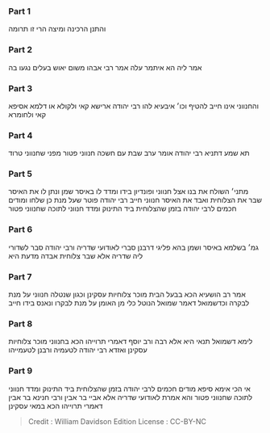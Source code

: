 
### Part 1
והתנן הרכינה ומיצה הרי זו תרומה

### Part 2
אמר ליה הא איתמר עלה אמר רבי אבהו משום יאוש בעלים נגעו בה

### Part 3
והחנווני אינו חייב להטיף וכו׳ איבעיא להו רבי יהודה ארישא קאי ולקולא או דלמא אסיפא קאי ולחומרא

### Part 4
תא שמע דתניא רבי יהודה אומר ערב שבת עם חשכה חנווני פטור מפני שחנווני טרוד

### Part 5
מתני׳ השולח את בנו אצל חנווני ופונדיון בידו ומדד לו באיסר שמן ונתן לו את האיסר שבר את הצלוחית ואבד את האיסר חנווני חייב רבי יהודה פוטר שעל מנת כן שלחו ומודים חכמים לרבי יהודה בזמן שהצלוחית ביד התינוק ומדד חנווני לתוכה שחנווני פטור

### Part 6
גמ׳ בשלמא באיסר ושמן בהא פליגי דרבנן סברי לאודועי שדריה ורבי יהודה סבר לשדורי ליה שדריה אלא שבר צלוחית אבדה מדעת היא

### Part 7
אמר רב הושעיא הכא בבעל הבית מוכר צלוחיות עסקינן וכגון שנטלה חנווני על מנת לבקרה וכדשמואל דאמר שמואל הנוטל כלי מן האומן על מנת לבקרו ונאנס בידו חייב

### Part 8
לימא דשמואל תנאי היא אלא רבה ורב יוסף דאמרי תרוייהו הכא בחנווני מוכר צלוחיות עסקינן ואזדא רבי יהודה לטעמיה ורבנן לטעמייהו

### Part 9
אי הכי אימא סיפא מודים חכמים לרבי יהודה בזמן שהצלוחית ביד התינוק ומדד חנווני לתוכה שחנווני פטור והא אמרת לאודועי שדריה אלא אביי בר אבין ורבי חנינא בר אבין דאמרי תרוייהו הכא במאי עסקינן 

>Credit : William Davidson Edition
>License : CC-BY-NC